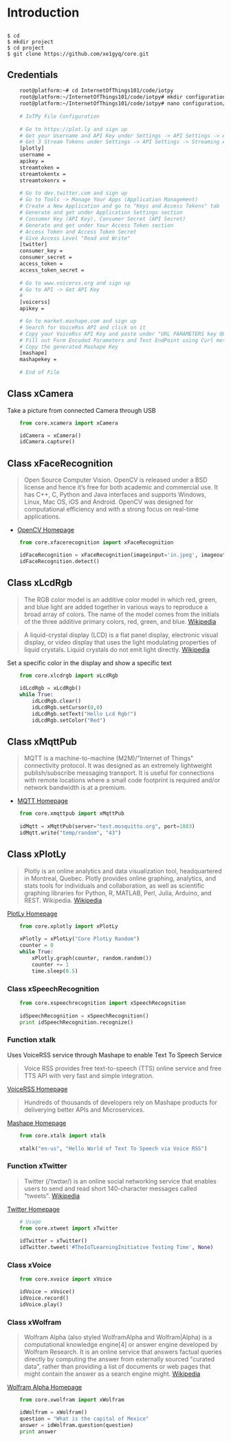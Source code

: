 Introduction
==

## 

    $ cd
    $ mkdir project
    $ cd project
    $ git clone https://github.com/xe1gyq/core.git

## Credentials

```sh
    root@platform:~# cd InternetOfThings101/code/iotpy
    root@platform:~/InternetOfThings101/code/iotpy# mkdir configuration
    root@platform:~/InternetOfThings101/code/iotpy# nano configuration/credentials
    
    # IoTPy File Configuration
    
    # Go to https://plot.ly and sign up
    # Get your Username and API Key under Settings -> API Settings -> API
    # Get 3 Stream Tokens under Settings -> API Settings -> Streaming API -> Generate Token
    [plotly]
    username = 
    apikey = 
    streamtoken = 
    streamtokentx = 
    streamtokenrx = 
    
    # Go to dev.twitter.com and sign up
    # Go to Tools -> Manage Your Apps (Application Management)
    # Create a New Application and go to "Keys and Access Tokens" tab
    # Generate and get under Application Settings section
    # Consumer Key (API Key), Consumer Secret (API Secret)
    # Generate and get under Your Access Token section
    # Access Token and Access Token Secret
    # Give Access Level "Read and Write"
    [twitter]
    consumer_key = 
    consumer_secret = 
    access_token = 
    access_token_secret = 
    
    # Go to www.voicerss.org and sign up
    # Go to API -> Get API Key
    # 
    [voicerss]
    apikey = 

    # Go to market.mashape.com and sign up
    # Search for VoiceRss API and click on it
    # Copy your VoiceRss API Key and paste under "URL PARAMETERS key QUERY AUTH" field
    # Fill out Form Encoded Parameters and Test EndPoint using Curl method
    # Copy the generated Mashape Key
    [mashape]
    mashapekey = 
    
    # End of File
```

## Class xCamera

Take a picture from connected Camera through USB

```Python
    from core.xcamera import xCamera

    idCamera = xCamera()
    idCamera.capture()
```

## Class xFaceRecognition

> Open Source Computer Vision. OpenCV is released under a BSD license and hence it’s free for both academic and commercial use. It has C++, C, Python and Java interfaces and supports Windows, Linux, Mac OS, iOS and Android. OpenCV was designed for computational efficiency and with a strong focus on real-time applications.

- [OpenCV Homepage](http://opencv.org/)

```Python
    from core.xfacerecognition import xFaceRecognition

    idFaceRecognition = xFaceRecognition(imageinput='in.jpeg', imageoutput='out.jpeg')
    idFaceRecognition.detect()
```

## Class xLcdRgb

> The RGB color model is an additive color model in which red, green, and blue light are added together in various ways to reproduce a broad array of colors. The name of the model comes from the initials of the three additive primary colors, red, green, and blue. [Wikipedia](https://en.wikipedia.org/wiki/RGB_color_model)

> A liquid-crystal display (LCD) is a flat panel display, electronic visual display, or video display that uses the light modulating properties of liquid crystals. Liquid crystals do not emit light directly. [Wikipedia](https://en.wikipedia.org/wiki/Liquid-crystal_display)

Set a specific color in the display and show a specific text

```Python
    from core.xlcdrgb import xLcdRgb
    
    idLcdRgb = xLcdRgb()
    while True:
        idLcdRgb.clear()
        idLcdRgb.setCursor(0,0)
        idLcdRgb.setText("Hello Lcd Rgb!")
        idLcdRgb.setColor("Red")
```

## Class xMqttPub

> MQTT is a machine-to-machine (M2M)/"Internet of Things" connectivity protocol. It was designed as an extremely lightweight publish/subscribe messaging transport. It is useful for connections with remote locations where a small code footprint is required and/or network bandwidth is at a premium.

- [MQTT Homepage](http://mqtt.org/)

```Python
    from core.xmqttpub import xMqttPub
    
    idMqtt = xMqttPub(server="test.mosquitto.org", port=1883)
    idMqtt.write("temp/random", "43")
```

## Class xPlotLy

> Plotly is an online analytics and data visualization tool, headquartered in Montreal, Quebec. Plotly provides online graphing, analytics, and stats tools for individuals and collaboration, as well as scientific graphing libraries for Python, R, MATLAB, Perl, Julia, Arduino, and REST. Wikipedia. [Wikipedia](https://en.wikipedia.org/wiki/Plotly)

[PlotLy Homepage](https://plot.ly/)


```Python
    from core.xplotly import xPlotLy
    
    xPlotly = xPlotLy("Core PlotLy Random")
    counter = 0
    while True:
        xPlotly.graph(counter, random.random())
        counter += 1
        time.sleep(0.5)
```

### Class xSpeechRecognition

```Python
    from core.xspeechrecognition import xSpeechRecognition
    
    idSpeechRecognition = xSpeechRecognition()
    print idSpeechRecognition.recognize()
```

### Function xtalk

Uses VoiceRSS service through Mashape to enable Text To Speech Service

> Voice RSS provides free text-to-speech (TTS) online service and free TTS API with very fast and simple integration.

[VoiceRSS Homepage](http://www.voicerss.org/)

> Hundreds of thousands of developers rely on Mashape products for deliverying better APIs and Microservices.

[Mashape Homepage](https://www.mashape.com/)

```Python
    from core.xtalk import xtalk
    
    xtalk("en-us", "Hello World of Text To Speech via Voice RSS")
```

### Function xTwitter

> Twitter (/ˈtwɪtər/) is an online social networking service that enables users to send and read short 140-character messages called "tweets". [Wikipedia](https://en.wikipedia.org/wiki/Twitter)

[Twitter Homepage](https://twitter.com/)

```Python
    # Usage
    from core.xtweet import xTwitter
    
    idTwitter = xTwitter()
    idTwitter.tweet('#TheIoTLearningInitiative Testing Time', None)
```

### Class xVoice

```Python
    from core.xvoice import xVoice

    idVoice = xVoice()
    idVoice.record()
    idVoice.play()
```

### Class xWolfram

> Wolfram Alpha (also styled WolframAlpha and Wolfram|Alpha) is a computational knowledge engine[4] or answer engine developed by Wolfram Research. It is an online service that answers factual queries directly by computing the answer from externally sourced "curated data", rather than providing a list of documents or web pages that might contain the answer as a search engine might. [Wikipedia](https://en.wikipedia.org/wiki/Wolfram_Alpha)

[Wolfram Alpha Homepage](http://www.wolframalpha.com/)

```Python
    from core.xwolfram import xWolfram

    idWolfram = xWolfram()
    question = "What is the capital of Mexico"
    answer = idWolfram.question(question)
    print answer
```
